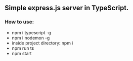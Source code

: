 ## Simple express.js server in TypeScript.

### How to use: 

* npm i typescript -g
* npm i nodemon -g
* inside project directory: npm i
* npm run ts
* npm start